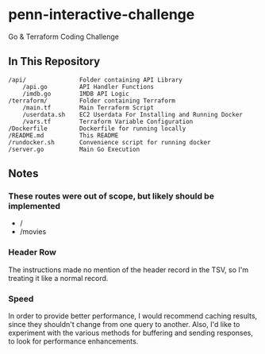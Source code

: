 # penn-interactive-challenge

Go &amp; Terraform Coding Challenge

## In This Repository

```plaintext
/api/               Folder containing API Library
    /api.go         API Handler Functions
    /imdb.go        IMDB API Logic
/terraform/         Folder containing Terraform
    /main.tf        Main Terraform Script
    /userdata.sh    EC2 Userdata For Installing and Running Docker
    /vars.tf        Terraform Variable Configuration
/Dockerfile         Dockerfile for running locally
/README.md          This README
/rundocker.sh       Convenience script for running docker
/server.go          Main Go Execution
```

## Notes

### These routes were out of scope, but likely should be implemented

- /
- /movies

### Header Row

The instructions made no mention of the header record in the TSV, so I'm treating it like a normal record.

### Speed

In order to provide better performance, I would recommend caching results, since they shouldn't change from one query to another. Also, I'd like to experiment with the various methods for buffering and sending responses, to look for performance enhancements.
